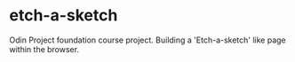 # etch-a-sketch
Odin Project foundation course project. Building a 'Etch-a-sketch' like page within the browser. 
